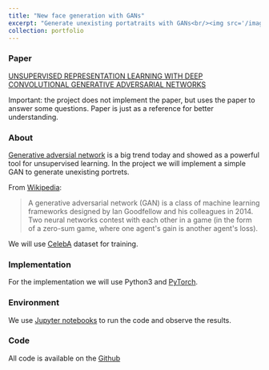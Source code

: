 ```yaml
---
title: "New face generation with GANs"
excerpt: "Generate unexisting portatraits with GANs<br/><img src='/images/projects/FaceGeneration.png'>"
collection: portfolio
---
```



### Paper

[UNSUPERVISED REPRESENTATION LEARNING WITH DEEP CONVOLUTIONAL GENERATIVE ADVERSARIAL NETWORKS](https://arxiv.org/pdf/1511.06434.pdf)

Important: the project does not implement the paper, but uses the paper to answer some questions. Paper is just as a reference for better understanding.


### About

[Generative adversial network](https://en.wikipedia.org/wiki/Generative_adversarial_network) is a big trend today and showed as a powerful tool for unsupervised learning. In the project we will implement a simple GAN to generate unexisting portrets.

From [Wikipedia](https://en.wikipedia.org/wiki/Generative_adversarial_network):
> A generative adversarial network (GAN) is a class of machine learning frameworks designed by Ian Goodfellow and his colleagues in 2014. Two neural networks contest with each other in a game (in the form of a zero-sum game, where one agent's gain is another agent's loss). 

We will use [CelebA](http://mmlab.ie.cuhk.edu.hk/projects/CelebA.html) dataset for training.


### Implementation

For the implementation we will use Python3 and [PyTorch](https://pytorch.org/).


### Environment

We use [Jupyter notebooks](https://jupyter.org/) to run the code and observe the results.


### Code

All code is available on the [Github](https://github.com/kurbakov/new-face-generation)

